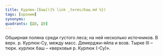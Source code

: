 ```yaml
---
title: Курлюк-[Баш]({% link _terms/баш.md %})
tags: [ороним]
synonyms:
quadrants: [Д8, Д9]
---
```


Обширная поляна среди густого леса; на ней несколько источников. В верх. р.
Курлюк-Су, между масс. Демерджи-яйла и возв. Тырке III – тюрк. курлюк баш –
«верховья р. Курлюк (-Су)».
